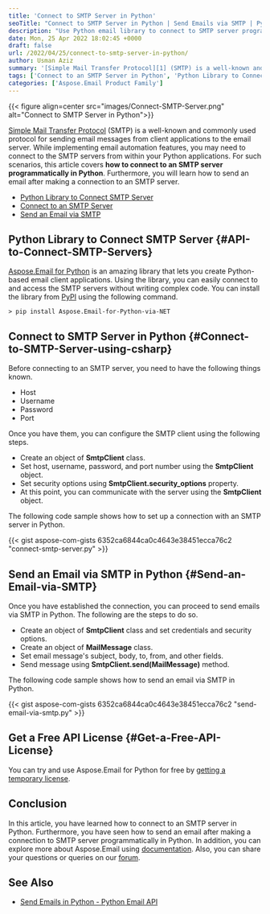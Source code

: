```yaml
---
title: 'Connect to SMTP Server in Python'
seoTitle: "Connect to SMTP Server in Python | Send Emails via SMTP | Python Lib"
description: "Use Python email library to connect to SMTP server programmatically in Python. Create and send email messages via SMTP in Python."
date: Mon, 25 Apr 2022 18:02:45 +0000
draft: false
url: /2022/04/25/connect-to-smtp-server-in-python/
author: Usman Aziz
summary: '[Simple Mail Transfer Protocol][1] (SMTP) is a well-known and commonly used protocol for sending email messages from client applications to the email server. While implementing email automation features, you may need to connect to the SMTP servers from within your Python applications. For such scenarios, this article covers **how to connect to an SMTP server programmatically in Python**. Furthermore, you will learn how to send an email after making a connection to an SMTP server.'
tags: ['Connect to an SMTP Server in Python', 'Python Library to Connect SMTP Server', 'Send an Email via SMTP in Python']
categories: ['Aspose.Email Product Family']
---
```




{{< figure align=center src="images/Connect-SMTP-Server.png" alt="Connect to SMTP Server in Python">}}


[Simple Mail Transfer Protocol][2] (SMTP) is a well-known and commonly used protocol for sending email messages from client applications to the email server. While implementing email automation features, you may need to connect to the SMTP servers from within your Python applications. For such scenarios, this article covers **how to connect to an SMTP server programmatically in Python**. Furthermore, you will learn how to send an email after making a connection to an SMTP server.

*   [Python Library to Connect SMTP Server][3]
*   [Connect to an SMTP Server][4]
*   [Send an Email via SMTP][5]

## Python Library to Connect SMTP Server {#API-to-Connect-SMTP-Servers}

[Aspose.Email for Python][6] is an amazing library that lets you create Python-based email client applications. Using the library, you can easily connect to and access the SMTP servers without writing complex code. You can install the library from [PyPI][7] using the following command.

```
> pip install Aspose.Email-for-Python-via-NET
```

## Connect to SMTP Server in Python {#Connect-to-SMTP-Server-using-csharp}

Before connecting to an SMTP server, you need to have the following things known.

*   Host
*   Username
*   Password
*   Port

Once you have them, you can configure the SMTP client using the following steps.

*   Create an object of **SmtpClient** class.
*   Set host, username, password, and port number using the **SmtpClient** object.
*   Set security options using **SmtpClient.security\_options** property.
*   At this point, you can communicate with the server using the **SmtpClient** object.

The following code sample shows how to set up a connection with an SMTP server in Python.

{{< gist aspose-com-gists 6352ca6844ca0c4643e38451ecca76c2 "connect-smtp-server.py" >}}

## Send an Email via SMTP in Python {#Send-an-Email-via-SMTP}

Once you have established the connection, you can proceed to send emails via SMTP in Python. The following are the steps to do so.

*   Create an object of **SmtpClient** class and set credentials and security options.
*   Create an object of **MailMessage** class.
*   Set email message's subject, body, to, from, and other fields.
*   Send message using **SmtpClient.send(MailMessage)** method.

The following code sample shows how to send an email via SMTP in Python.

{{< gist aspose-com-gists 6352ca6844ca0c4643e38451ecca76c2 "send-email-via-smtp.py" >}}

## Get a Free API License {#Get-a-Free-API-License}

You can try and use Aspose.Email for Python for free by [getting a temporary license][8].

## Conclusion

In this article, you have learned how to connect to an SMTP server in Python. Furthermore, you have seen how to send an email after making a connection to SMTP server programmatically in Python. In addition, you can explore more about Aspose.Email using [documentation][9]. Also, you can share your questions or queries on our [forum][10].

## See Also

*   [Send Emails in Python - Python Email API][11]




[1]: https://en.wikipedia.org/wiki/Simple_Mail_Transfer_Protocol
[2]: https://en.wikipedia.org/wiki/Simple_Mail_Transfer_Protocol
[3]: #API-to-Connect-SMTP-Servers
[4]: #Connect-to-SMTP-Server-using-csharp
[5]: #Send-an-Email-via-SMTP
[6]: https://products.aspose.com/email/python-net/
[7]: https://pypi.org/project/Aspose.Email-for-Python-via-NET/
[8]: https://purchase.aspose.com/temporary-license
[9]: https://docs.aspose.com/email/python-net/
[10]: https://forum.aspose.com/
[11]: https://blog.aspose.com/2021/05/21/send-emails-in-python/




